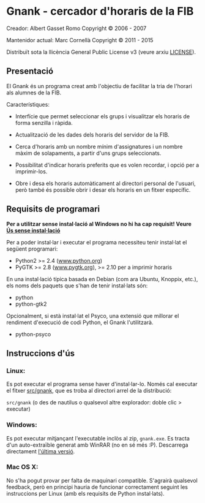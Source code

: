 Gnank - cercador d'horaris de la FIB
====================================

Creador: Albert Gasset Romo
Copyright © 2006 - 2007

Mantenidor actual: Marc Cornellà
Copyright © 2011 - 2015

Distribuït sota la llicència General Public License v3 (veure arxiu [LICENSE](LICENSE.txt)).


Presentació
-----------

El Gnank és un programa creat amb l'objectiu de facilitar la tria de l'horari
als alumnes de la FIB.

Característiques:

 * Interfície que permet seleccionar els grups i visualitzar els horaris de
   forma senzilla i ràpida.

 * Actualització de les dades dels horaris del servidor de la FIB.

 * Cerca d'horaris amb un nombre mínim d'assignatures i un nombre màxim de
   solapaments, a partir d'uns grups seleccionats.

 * Possibilitat d'indicar horaris preferits que es volen recordar, i opció
   per a imprimir-los.

 * Obre i desa els horaris automàticament al directori personal de l'usuari,
   però també és possible obrir i desar els horaris en un fitxer específic.


Requisits de programari
-----------------------

**Per a utilitzar sense instal·lació al Windows no hi ha cap requisit! Veure [Ús sense instal·lació](#windows)**

Per a poder instal·lar i executar el programa necessiteu tenir instal·lat el
següent programari:

 * Python2 >= 2.4 (www.python.org)
 * PyGTK >= 2.8 (www.pygtk.org), >= 2.10 per a imprimir horaris

En una instal·lació típica basada en Debian (com ara Ubuntu, Knoppix, etc.),
els noms dels paquets que s'han de tenir instal·lats són:

 * python
 * python-gtk2

Opcionalment, si està instal·lat el Psyco, una extensió que millorar el rendiment
d'execució de codi Python, el Gnank l'utilitzarà.

 * python-psyco


Instruccions d'ús
------------------------------

### Linux:

Es pot executar el programa sense haver d'instal·lar-lo. Només cal executar el
fitxer [src/gnank](src/gnank), que es troba al directori arrel de la distribució:

`src/gnank` (o des de nautilus o qualsevol altre explorador: doble clic > executar)


### Windows:

Es pot executar mitjançant l'executable inclòs al zip, `gnank.exe`. Es tracta
d'un auto-extraïble generat amb WinRAR (no en sé més :P).
Descarrega directament [l'última versió](https://github.com/mcornella/gnank/releases).


### Mac OS X:

No s'ha pogut provar per falta de maquinari compatible. S'agrairà qualsevol
feedback, però en principi hauria de funcionar correctament seguint les
instruccions per Linux (amb els requisits de Python instal·lats).
